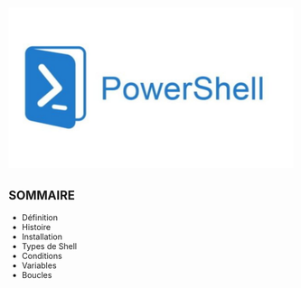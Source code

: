# ![](powershell.jpg)
## SOMMAIRE 
- Définition [](https://github.com/Anescoo/Linux/blob/main/D%C3%A9finition.md)
- Histoire
- Installation
- Types de Shell
- Conditions
- Variables
- Boucles
  